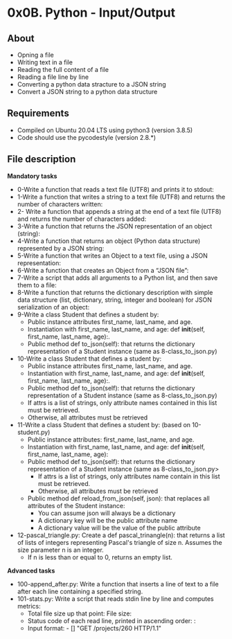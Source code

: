 # 0x0B. Python - Input/Output
## About 
- Opning a file
- Writing text in a file
- Reading the full content of a file
- Reading a file line by line
- Converting a python data stracture to a JSON string
- Convert a JSON string to a python data structure
## Requirements
- Compiled on Ubuntu 20.04 LTS using python3 (version 3.8.5)
- Code should use the pycodestyle (version 2.8.*)
## File description
**Mandatory tasks**
- 0-Write a function that reads a text file (UTF8) and prints it to stdout:
- 1-Write a function that writes a string to a text file (UTF8) and returns the number of characters written:
- 2- Write a function that appends a string at the end of a text file (UTF8) and returns the number of characters added:
- 3-Write a function that returns the JSON representation of an object (string):
- 4-Write a function that returns an object (Python data structure) represented by a JSON string:
- 5-Write a function that writes an Object to a text file, using a JSON representation:
- 6-Write a function that creates an Object from a “JSON file”:
- 7-Write a script that adds all arguments to a Python list, and then save them to a file:
- 8-Write a function that returns the dictionary description with simple data structure (list, dictionary, string, integer and boolean) for JSON serialization of an object:
- 9-Write a class Student that defines a student by:
	+ Public instance attributes first_name, last_name, and age.
	+ Instantiation with first_name, last_name, and age: def __init__(self, first_name, last_name, age):.
	+ Public method def to_json(self): that returns the dictionary representation of a Student instance (same as 8-class_to_json.py)
- 10-Write a class Student that defines a student by:
	+ Public instance attributes first_name, last_name, and age.
	+ Instantiation with first_name, last_name, and age: def __init__(self, first_name, last_name, age):.
	+ Public method def to_json(self): that returns the dictionary representation of a Student instance (same as 8-class_to_json.py)
	- If attrs is a list of strings, only attribute names contained in this list must be retrieved.
	- Otherwise, all attributes must be retrieved
- 11-Write a class Student that defines a student by: (based on 10-student.py)
	+ Public instance attributes: first_name, last_name, and age.
	+ Instantiation with first_name, last_name, and age: def __init__(self, first_name, last_name, age):
	+ Public method def to_json(self): that returns the dictionary representation of a Student instance (same as 8-class_to_json.py>
		- If attrs is a list of strings, only attributes name contain in this list must be retrieved.
		- Otherwise, all attributes must be retrieved
	+ Public method def reload_from_json(self, json): that replaces all attributes of the Student instance:
		- You can assume json will always be a dictionary
		- A dictionary key will be the public attribute name
		- A dictionary value will be the value of the public attribute
- 12-pascal_triangle.py: Create a def pascal_trinangle(n): that returns a list of lists of integers representing Pascal's triangle of size n.
Assumes the size parameter n is an integer.
	+ If n is less than or equal to 0, returns an empty list.

**Advanced tasks**

- 100-append_after.py: Write a function that inserts a line of text to a file after each line containing a specified string.
- 101-stats.py: Write a script that reads stdin line by line and computes metrics:
	+ Total file size up that point: File size: <total size>
	+ Status code of each read line, printed in ascending order: <status code>: <number>
	+ Input format: <IP Address> - [<date>] "GET /projects/260 HTTP/1.1" <status code> <file size>
